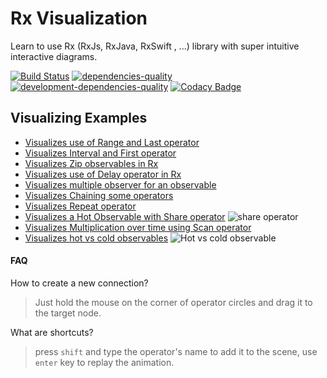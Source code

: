 # Rx Visualization

Learn to use Rx (RxJs, RxJava, RxSwift , ...) library with super intuitive interactive diagrams.

[![Build Status][travis-image]][travis-url]
[![dependencies-quality]( https://david-dm.org/fingerpich/rx-visualization.svg)](https://david-dm.org/fingerpich/rx-visualization)
[![development-dependencies-quality](https://david-dm.org/fingerpich/rx-visualization/dev-status.svg)](https://david-dm.org/fingerpich/rx-visualization#info=devDependencies)
[![Codacy Badge](https://api.codacy.com/project/badge/Grade/3a50eeb043584886b60f961426032030)](https://www.codacy.com/app/zarei-bs/rx-studio?utm_source=github.com&amp;utm_medium=referral&amp;utm_content=fingerpich/rx-studio&amp;utm_campaign=Badge_Grade)

## Visualizing Examples
 - [Visualizes use of Range and Last operator](https://fingerpich.github.io/rx-visualization/load/%7B%22nodes%22:%5B%7B%22id%22:2,%22x%22:348,%22y%22:233,%22node_type%22:%22Range%22,%22properties%22:%7B%22start%22:0,%22count%22:3%7D%7D,%7B%22id%22:3,%22x%22:606,%22y%22:234,%22node_type%22:%22Last%22,%22properties%22:%7B%22filter%22:0%7D%7D,%7B%22id%22:4,%22x%22:480,%22y%22:413,%22node_type%22:%22Subscribe%22,%22properties%22:%7B%7D%7D%5D,%22edges%22:%5B%7B%22source%22:2,%22target%22:3%7D,%7B%22source%22:3,%22target%22:4%7D%5D%7D)
 - [Visualizes Interval and First operator](https://fingerpich.github.io/rx-visualization/load/{"nodes":[{"id":1,"x":649.5,"y":279,"node_type":"Subscribe","properties":{}},{"id":2,"x":389,"y":332,"node_type":"Interval","properties":{"interval":500}},{"id":3,"x":570,"y":483,"node_type":"First","properties":{"filter":0}}],"edges":[{"source":2,"target":3},{"source":3,"target":1}]})
 - [Visualizes Zip observables in Rx](https://fingerpich.github.io/rx-visualization/load/{"nodes":[{"id":1,"x":269.5,"y":284,"node_type":"Subscribe","properties":{}},{"id":2,"x":625,"y":126,"node_type":"Range","properties":{"start":10,"count":9}},{"id":3,"x":628,"y":422,"node_type":"Interval","properties":{"interval":500}},{"id":5,"x":477,"y":284,"node_type":"Zip","properties":{"zipFunction":0}}],"edges":[{"source":2,"target":5},{"source":3,"target":5},{"source":5,"target":1}]})
 - [Visualizes use of Delay operator in Rx](https://fingerpich.github.io/rx-visualization/load/{"nodes":[{"id":1,"x":430,"y":333,"node_type":"Subscribe","properties":{}},{"id":2,"x":329,"y":172,"node_type":"Delay","properties":{"delay":1000}},{"id":3,"x":517,"y":86,"node_type":"Range","properties":{"start":0,"count":3}},{"id":4,"x":667,"y":327,"node_type":"Subscribe","properties":{}}],"edges":[{"source":2,"target":1},{"source":3,"target":4},{"source":3,"target":2}]})
 - [Visualizes multiple observer for an observable](https://fingerpich.github.io/rx-visualization/load/{"nodes":[{"id":1,"x":834,"y":366,"node_type":"Subscribe","properties":{}},{"id":2,"x":530,"y":103,"node_type":"Range","properties":{"start":0,"count":3}},{"id":3,"x":619,"y":383,"node_type":"Subscribe","properties":{}},{"id":4,"x":423,"y":378,"node_type":"Subscribe","properties":{}},{"id":5,"x":306,"y":162,"node_type":"Map","properties":{"mapFunc":0}},{"id":6,"x":197,"y":343,"node_type":"Subscribe","properties":{}},{"id":7,"x":752,"y":182,"node_type":"Last","properties":{"filter":0}}],"edges":[{"source":2,"target":4},{"source":2,"target":3},{"source":2,"target":5},{"source":5,"target":6},{"source":7,"target":1},{"source":2,"target":7}]})
 - [Visualizes Chaining some operators](https://fingerpich.github.io/rx-visualization/load/{"nodes":[{"id":1,"x":579.5,"y":462,"node_type":"Subscribe","properties":{}},{"id":3,"x":579,"y":168,"node_type":"Filter","properties":{"filter":"3"}},{"id":4,"x":680,"y":311,"node_type":"First","properties":{"filter":0}},{"id":5,"x":399,"y":167,"node_type":"Map","properties":{"mapFunc":"1"}},{"id":7,"x":399,"y":471,"node_type":"Range","properties":{"start":1,"count":16}},{"id":8,"x":289,"y":312,"node_type":"Filter","properties":{"filter":"1"}}],"edges":[{"source":5,"target":3},{"source":3,"target":4},{"source":4,"target":1},{"source":7,"target":8},{"source":8,"target":5}]})
 - [Visualizes Repeat operator](https://fingerpich.github.io/rx-visualization/load/{"nodes":[{"id":1,"x":318.60068766276044,"y":414.82672119140625,"node_type":"Subscribe","properties":{}},{"id":2,"x":326.7895202636719,"y":197.31097412109375,"node_type":"Repeat","properties":{"count":3}},{"id":3,"x":556.8680419921875,"y":405.0487365722656,"node_type":"Delay","properties":{"delay":1000}},{"id":4,"x":555.0951538085938,"y":187.97591400146484,"node_type":"Range","properties":{"start":0,"count":6}}],"edges":[{"source":3,"target":2},{"source":2,"target":1},{"source":4,"target":3}]})
 - [Visualizes a Hot Observable with Share operator](https://fingerpich.github.io/rx-visualization/load/{"nodes":[{"id":1,"x":247.66666666666674,"y":212.27035522460938,"node_type":"Subscribe","properties":{}},{"id":3,"x":663.2308959960938,"y":215.76333618164062,"node_type":"Subscribe","properties":{}},{"id":5,"x":453,"y":446,"node_type":"Share","properties":{}},{"id":6,"x":454,"y":86,"node_type":"Timer","properties":{"delay":200,"interval":500}},{"id":7,"x":455,"y":270,"node_type":"Take","properties":{"itemCount":21}}],"edges":[{"source":5,"target":1},{"source":5,"target":3},{"source":6,"target":7},{"source":7,"target":5}]})
 ![share operator](https://github.com/fingerpich/rx-visualization/blob/master/assets/share-operator.gif)
 - [Visualizes Multiplication over time using Scan operator](https://fingerpich.github.io/rx-visualization/load/%7B"nodes":%5B%7B"id":1,"x":276.6666666666667,"y":180,"node_type":"Subscribe","properties":%7B%7D%7D,%7B"id":2,"x":399,"y":376,"node_type":"Scan","properties":%7B"accumulator":"1","seed":1%7D%7D,%7B"id":3,"x":636,"y":125,"node_type":"Interval","properties":%7B"interval":500%7D%7D,%7B"id":4,"x":548,"y":224,"node_type":"Skip","properties":%7B"itemCount":1%7D%7D%5D,"edges":%5B%7B"source":2,"target":1%7D,%7B"source":3,"target":4%7D,%7B"source":4,"target":2%7D%5D%7D)
 - [Visualizes hot vs cold observables](https://fingerpich.github.io/rx-visualization/load/{"nodes":[{"id":1,"x":134.66666666666669,"y":502,"node_type":"Subscribe","properties":{}},{"id":2,"x":320,"y":494,"node_type":"Subscribe","properties":{}},{"id":3,"x":231,"y":74,"node_type":"Timer","properties":{"delay":200,"interval":500}},{"id":4,"x":233,"y":219.450439453125,"node_type":"Take","properties":{"itemCount":2}},{"id":5,"x":231.7747802734375,"y":365.5900573730469,"node_type":"Share","properties":{}},{"id":6,"x":771,"y":460,"node_type":"Subscribe","properties":{}},{"id":7,"x":680.6756591796875,"y":115,"node_type":"Timer","properties":{"delay":200,"interval":500}},{"id":8,"x":685.1260986328125,"y":289.2252197265625,"node_type":"Take","properties":{"itemCount":2}},{"id":9,"x":582,"y":462,"node_type":"Subscribe","properties":{}}],"edges":[{"source":5,"target":2},{"source":5,"target":1},{"source":4,"target":5},{"source":3,"target":4},{"source":7,"target":8},{"source":8,"target":6},{"source":8,"target":9}]})
![Hot vs cold observable](https://github.com/fingerpich/rx-visualization/blob/master/assets/hot-vs-cold-observables.gif)

#### FAQ

How to create a new connection?

> Just hold the mouse on the corner of operator circles and drag it to the target node.

What are shortcuts?

> press `shift` and type the operator's name to add it to the scene, use `enter` key to replay the animation.

[travis-url]: https://travis-ci.org/fingerpich/rx-visualization
[travis-image]: https://travis-ci.org/fingerpich/rx-visualization.png?branch=master
